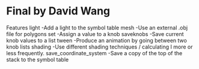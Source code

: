 # Final by David Wang
Features
light
  -Add a light to the symbol table
mesh
  -Use an external .obj file for polygons
set
  -Assign a value to a knob
saveknobs
  -Save current knob values to a list
tween
  -Produce an animation by going between two knob lists
shading
  -Use different shading techniques / calculating I more or less frequently.
save_coordinate_system
  -Save a copy of the top of the stack to the symbol table
